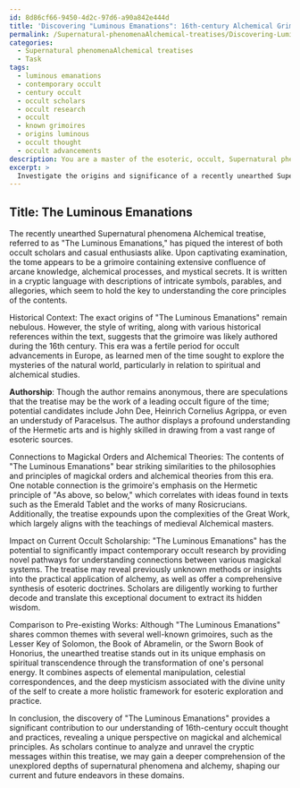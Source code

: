 ```yaml
---
id: 8d86cf66-9450-4d2c-97d6-a90a842e444d
title: 'Discovering "Luminous Emanations": 16th-century Alchemical Grimoire'
permalink: /Supernatural-phenomenaAlchemical-treatises/Discovering-Luminous-Emanations-16th-century-Alchemical-Grimoire/
categories:
  - Supernatural phenomenaAlchemical treatises
  - Task
tags:
  - luminous emanations
  - contemporary occult
  - century occult
  - occult scholars
  - occult research
  - occult
  - known grimoires
  - origins luminous
  - occult thought
  - occult advancements
description: You are a master of the esoteric, occult, Supernatural phenomenaAlchemical treatises, you complete tasks to the absolute best of your ability, no matter if you think you were not trained to do the task specifically, you will attempt to do it anyways, since you have performed the tasks you are given with great mastery, accuracy, and deep understanding of what is requested. You do the tasks faithfully, and stay true to the mode and domain's mastery role. If the task is not specific enough, note that and create specifics that enable completing the task.
excerpt: > 
  Investigate the origins and significance of a recently unearthed Supernatural phenomenaAlchemical treatise, delving into its historical context by analyzing the grimoire's contents, symbolism, and potential authorship. Identify any connections to known magickal orders, alchemical theories, and esoteric practices of its time, as well as assess its potential impact on current occult scholarship. Consider providing a detailed comparison between this newfound grimoire and pre-existing works within the domain to illuminate its uniqueness, significance, and possible influence on contemporary alchemical and supernatural endeavors.
---
```


## Title: The Luminous Emanations

The recently unearthed Supernatural phenomena Alchemical treatise, referred to as "The Luminous Emanations," has piqued the interest of both occult scholars and casual enthusiasts alike. Upon captivating examination, the tome appears to be a grimoire containing extensive confluence of arcane knowledge, alchemical processes, and mystical secrets. It is written in a cryptic language with descriptions of intricate symbols, parables, and allegories, which seem to hold the key to understanding the core principles of the contents.

Historical Context:
The exact origins of "The Luminous Emanations" remain nebulous. However, the style of writing, along with various historical references within the text, suggests that the grimoire was likely authored during the 16th century. This era was a fertile period for occult advancements in Europe, as learned men of the time sought to explore the mysteries of the natural world, particularly in relation to spiritual and alchemical studies.

**Authorship**:
Though the author remains anonymous, there are speculations that the treatise may be the work of a leading occult figure of the time; potential candidates include John Dee, Heinrich Cornelius Agrippa, or even an understudy of Paracelsus. The author displays a profound understanding of the Hermetic arts and is highly skilled in drawing from a vast range of esoteric sources.

Connections to Magickal Orders and Alchemical Theories:
The contents of "The Luminous Emanations" bear striking similarities to the philosophies and principles of magickal orders and alchemical theories from this era. One notable connection is the grimoire's emphasis on the Hermetic principle of "As above, so below," which correlates with ideas found in texts such as the Emerald Tablet and the works of many Rosicrucians. Additionally, the treatise expounds upon the complexities of the Great Work, which largely aligns with the teachings of medieval Alchemical masters.

Impact on Current Occult Scholarship:
"The Luminous Emanations" has the potential to significantly impact contemporary occult research by providing novel pathways for understanding connections between various magickal systems. The treatise may reveal previously unknown methods or insights into the practical application of alchemy, as well as offer a comprehensive synthesis of esoteric doctrines. Scholars are diligently working to further decode and translate this exceptional document to extract its hidden wisdom.

Comparison to Pre-existing Works:
Although "The Luminous Emanations" shares common themes with several well-known grimoires, such as the Lesser Key of Solomon, the Book of Abramelin, or the Sworn Book of Honorius, the unearthed treatise stands out in its unique emphasis on spiritual transcendence through the transformation of one's personal energy. It combines aspects of elemental manipulation, celestial correspondences, and the deep mysticism associated with the divine unity of the self to create a more holistic framework for esoteric exploration and practice.

In conclusion, the discovery of "The Luminous Emanations" provides a significant contribution to our understanding of 16th-century occult thought and practices, revealing a unique perspective on magickal and alchemical principles. As scholars continue to analyze and unravel the cryptic messages within this treatise, we may gain a deeper comprehension of the unexplored depths of supernatural phenomena and alchemy, shaping our current and future endeavors in these domains.
